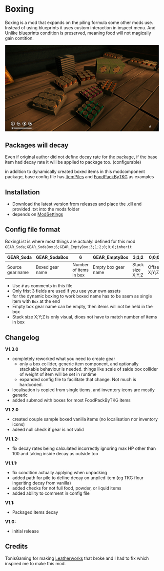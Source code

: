 # Boxing
Boxing is a mod that expands on the piling formula some other mods use.
Instead of using blueprints it uses custom interaction in inspect menu.
And Unlike blueprints condition is preserved, meaning food will not magically gain contition.

![Assets/20250615215430_1.jpg](https://raw.githubusercontent.com/cola98765/Boxing/refs/heads/master/Assets/20250615215430_1.jpg)

## Packages will decay
Even if original author did not define decay rate for the package, if the base item had decay rate it will be applied to package too. (configurable)

in addition to dynamically created boxed items in this modcomponent package, base config file has [ItemPiles](https://github.com/Thekillergreece/FoodPackByTKG) and [FoodPackByTKG](https://github.com/Atlas-Lumi/ItemPiles) as examples

## Installation

* Download the latest version from releases and place the .dll and provided .txt into the mods folder
* depends on [ModSettings](https://github.com/DigitalzombieTLD/ModSettings/)

## Config file format
BoxingList is where most things are actualyl defined for this mod
`GEAR_Soda;GEAR_SodaBox;6;GEAR_EmptyBox;3;1;2;0;0;0;inherit`

|GEAR_Soda			|GEAR_SodaBox		|6						|GEAR_EmptyBox			|3;1;2				| 0;0;0			| inherit										|
|-------------------|-------------------|-----------------------|-----------------------|-------------------|---------------|-----------------------------------------------|
|Source gear name	|Boxed gear name	|Number of items in box	|Empty box gear name	|Stack size X;Y;Z	| Offset X;Y;Z	| rotation mode: inherit/ignore/[TODO: random]	|

* Use `#` as comments in this file
* Only frist 3 fields are used if you use your own assets
* for the dynamic boxing to work boxed name has to be saem as single item with `Box` at the end
* Empty box gear name can be empty, then items will not be held in the box
* Stack size X;Y;Z is only visual, dioes not have to match number of items in box

## Changelog

**V1.3.0**
* completely reworked what you need to create gear
	* only a box collider, generic item component, and optionally stackable behaviour is needed. things like scale of saide box collider of weight of item will be set in runtime
	* expanded config file to facilitate that change. Not much is hardcoded.
* localisation is copied from single tiems, and inventory icons are mostly generic
* added submod with boxes for most FoodPackByTKG items

**V1.2.0**
* created couple sample boxed vanilla items (no localisation nor inventory icons)
* adeed null check if gear is not valid

**V1.1.2:**
* fix decay rates being calculated incorrectly ignoring max HP other than 100 and taking inside decay as outside too

**V1.1.1:**
* fix condition actually applying when unpacking
* added path for pile to define decay on unpiled item (eg TKG flour ingeriting decay from vanilla)
* added checks for not full food, powder, or liquid items
* added ability to comment in config file

**V1.1:**
* Packaged items decay

**V1.0:**
* initial release

## Credits

TonisGaming for making [Leatherworks](https://github.com/TonisGaming/Leatherworks) that broke and I had to fix which inspired me to make this mod.
